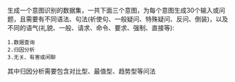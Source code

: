 生成一个意图识别的数据集，一共下面三个意图，为每个意图生成30个输入或问题，且需要有不同语法、句法(祈使句、一般疑问、特殊疑问、反问、倒装)，以及不同的语气(礼貌、一般、请求、命令、要求、强制、直接等):

    1.数据查询
    2.归因分析
    3.无关、有害或闲聊

其中归因分析需要包含对比型、最值型、趋势型等问法

